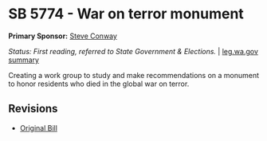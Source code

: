# SB 5774 - War on terror monument
**Primary Sponsor:** [Steve Conway](/person/leg/steve.conway.md)

*Status: First reading, referred to State Government & Elections.* | [leg.wa.gov summary](https://app.leg.wa.gov/billsummary?BillNumber=5774&Year=2021)

Creating a work group to study and make recommendations on a monument to honor residents who died in the global war on terror.

## Revisions
* [Original Bill](1/)